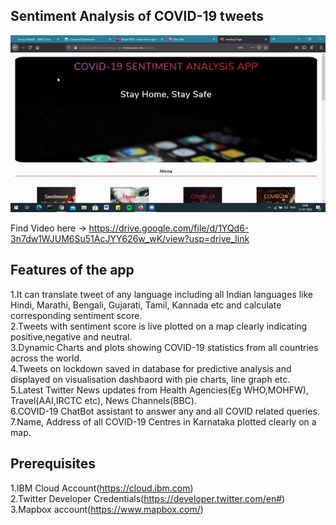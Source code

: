 ## Sentiment Analysis of COVID-19 tweets 

 ![Landing Page](https://github.com/SmartPracticeschool/SBSPS-Challenge-4486-Sentiment-Analysis-of-COVID-19-Tweets-Visualisation-Dashboard./blob/master/LandingPage.gif)

Find Video here -> https://drive.google.com/file/d/1YQd6-3n7dw1WJUM6Su51AcJYY626w_wK/view?usp=drive_link

## Features of the app
   1.It can translate tweet of any language including all Indian languages like Hindi, Marathi, Bengali, Gujarati, Tamil, Kannada etc and calculate corresponding sentiment score.</br>
   2.Tweets with sentiment score is live plotted on a map clearly indicating positive,negative and neutral.</br>
   3.Dynamic Charts and plots showing COVID-19 statistics from all countries across the  world.</br>
   4.Tweets on lockdown saved in database for predictive analysis and displayed on visualisation dashbaord with pie charts, line graph etc.</br>
   5.Latest Twitter News updates from Health Agencies(Eg WHO,MOHFW), Travel(AAI,IRCTC etc), News Channels(BBC).</br>
   6.COVID-19 ChatBot assistant to answer any and all COVID related queries.</br>
   7.Name, Address of all COVID-19 Centres in Karnataka plotted clearly on a map.</br>
   

## Prerequisites
   1.IBM Cloud Account(https://cloud.ibm.com)</br>
   2.Twitter Developer Credentials(https://developer.twitter.com/en#)</br>
   3.Mapbox account(https://www.mapbox.com/)
   
 

 

